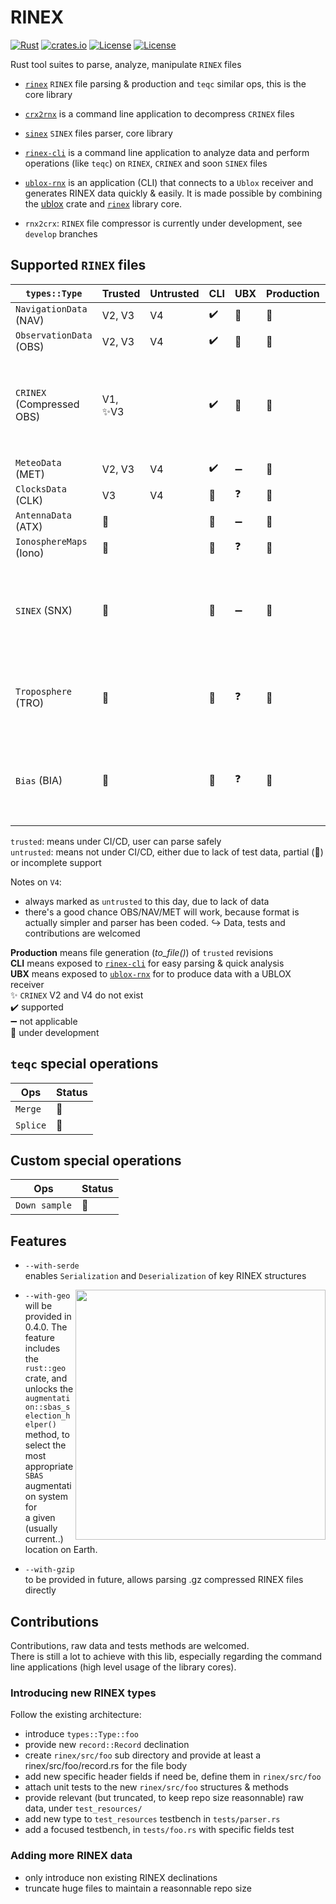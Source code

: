 RINEX 
=====

[![Rust](https://github.com/gwbres/rinex/actions/workflows/rust.yml/badge.svg)](https://github.com/gwbres/rinex/actions/workflows/rust.yml)
[![crates.io](https://docs.rs/rinex/badge.svg)](https://docs.rs/rinex/badge.svg)
[![License](https://img.shields.io/badge/license-Apache%202.0-blue?style=flat-square)](https://github.com/gwbres/rinex/blob/main/LICENSE-APACHE)
[![License](https://img.shields.io/badge/license-MIT-blue?style=flat-square)](https://github.com/gwbres/rinex/blob/main/LICENSE-MIT) 


Rust tool suites to parse, analyze, manipulate `RINEX` files

* [`rinex`](rinex/) `RINEX` file parsing & production and `teqc` similar ops, 
this is the core library

* [`crx2rnx`](crx2rnx/) is a command line application to decompress `CRINEX` files

* [`sinex`](sinex/) `SINEX` files parser, core library

* [`rinex-cli`](rinex-cli/) is a command line application
to analyze data and perform operations (like `teqc`) on `RINEX`, `CRINEX` 
and soon `SINEX` files

* [`ublox-rnx`](ublox-rnx) is an application (CLI) that connects to a `Ublox`
receiver and generates RINEX data quickly & easily.
It is made possible by combining the [ublox](https://github.com/lkolbly/ublox) crate
and [`rinex`](rinex/) library core.

* `rnx2crx`: `RINEX` file compressor is currently under development,
see `develop` branches

## Supported `RINEX` files

| `types::Type`            | Trusted           | Untrusted          | CLI                    | UBX                  | Production    |          Notes          |
|--------------------------|-------------------|--------------------|------------------------|----------------------|---------------|-------------------------
| `NavigationData` (NAV)   | V2, V3            |   V4               |  :heavy_check_mark:    | :construction:       |:construction: |                         |
| `ObservationData` (OBS)  | V2, V3            |   V4               |  :heavy_check_mark:    | :construction:       |:construction: |                          |
| `CRINEX` (Compressed OBS)| V1, :sparkles:V3  |                    |  :heavy_check_mark:    | :construction:       |:construction: |  `.XXX.gz` data cannot be understood, user must manualy <br /> uncompress to `.XXX` first |
| `MeteoData` (MET)        | V2, V3            |   V4               |  :heavy_check_mark:    | :heavy_minus_sign:   |:construction: |                          |  
| `ClocksData` (CLK)       | V3                |   V4               |  :construction:        | :question:           |:construction: |                          |
| `AntennaData` (ATX)      | :construction:    |                    |  :construction:        | :heavy_minus_sign:   |:construction: |                          |
| `IonosphereMaps` (Iono)  | :construction:    |                    |  :construction:        | :question:           |:construction: |                          |
| `SINEX` (SNX)            | :construction:    |                    |  :construction:        | :heavy_minus_sign:   |:construction: |   `SINEX` are special `RINEX`, they are managed by a dedicated <br /> [`core library`](sinex/) |
| `Troposphere` (TRO)      | :construction:    |                    |  :construction:        | :question:           |:construction: |   `Troposphere` are one possible declination of SINEX files |
| `Bias` (BIA)             | :construction:    |                    |  :construction:        | :question:           |:construction: |   `Bias` solutions are one possible declination of SINEX files |

`trusted`: means under CI/CD, user can parse safely   
`untrusted`: means not under CI/CD, either due to lack of test data, partial (:construction:) or incomplete support   

Notes on `V4`: 
- always marked as `untrusted` to this day, due to lack of data
- there's a good chance OBS/NAV/MET will work, because format is actually simpler
and parser has been coded.
:arrow_right_hook: Data, tests and contributions are welcomed

**Production** means file generation (_to_file()_) of `trusted` revisions  
**CLI** means exposed to [`rinex-cli`](rinex-cli/) for easy parsing & quick analysis  
**UBX** means exposed to [`ublox-rnx`](ublox-rnx/) for to produce data with a UBLOX receiver  
:sparkles: `CRINEX` V2 and V4 do not exist  
:heavy_check_mark: supported   
:heavy_minus_sign: not applicable   
:construction: under development  


## `teqc` special operations

| Ops      | Status          | 
|----------|-----------------|
| `Merge` | :construction:   |
| `Splice` | :construction:  | 

## Custom special operations

| Ops           | Status          | 
|---------------|-----------------|
| `Down sample` | :construction:  |

## Features

* `--with-serde`   
enables `Serialization` and `Deserialization` of key RINEX structures

<img align="right" width="400" src="https://upload.wikimedia.org/wikipedia/commons/4/46/SBAS_Service_Areas.png">

* `--with-geo`   
will be provided in 0.4.0. The feature
includes the `rust::geo` crate, 
and unlocks the    
`augmentation::sbas_selection_helper()` method,
to select the most appropriate `SBAS` augmentation system for  
a given (usually current..) location on Earth.

* `--with-gzip`  
to be provided in future, allows parsing .gz compressed RINEX files directly

## Contributions

Contributions, raw data and tests methods are welcomed.  
There is still a lot to achieve with this lib, especially regarding the command line applications (high level usage of the library cores).

### Introducing new RINEX types

Follow the existing architecture:

* introduce `types::Type::foo`
* provide new `record::Record` declination
* create `rinex/src/foo` sub directory and provide at least a rinex/src/foo/record.rs for the file body
* add new specific header fields if need be, define them in `rinex/src/foo`
* attach unit tests to the new `rinex/src/foo` structures & methods
* provide relevant (but truncated, to keep repo size reasonnable) raw data, under `test_resources/`
* add new type to `test_resources` testbench in `tests/parser.rs`
* add a focused testbench, in `tests/foo.rs` with specific fields test

### Adding more RINEX data

* only introduce non existing RINEX declinations
* truncate huge files to maintain a reasonnable repo size 
